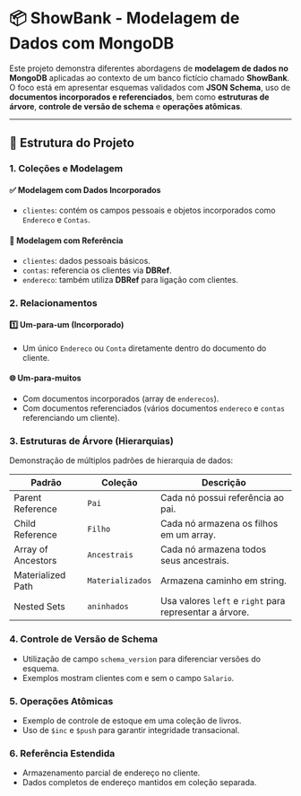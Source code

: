 # 📦 ShowBank - Modelagem de Dados com MongoDB

Este projeto demonstra diferentes abordagens de **modelagem de dados no MongoDB** aplicadas ao contexto de um banco fictício chamado **ShowBank**. O foco está em apresentar esquemas validados com **JSON Schema**, uso de **documentos incorporados e referenciados**, bem como **estruturas de árvore**, **controle de versão de schema** e **operações atômicas**.

---

## 📂 Estrutura do Projeto

### 1. **Coleções e Modelagem**

#### ✅ **Modelagem com Dados Incorporados**
- `clientes`: contém os campos pessoais e objetos incorporados como `Endereco` e `Contas`.

#### 🔗 **Modelagem com Referência**
- `clientes`: dados pessoais básicos.
- `contas`: referencia os clientes via **DBRef**.
- `endereco`: também utiliza **DBRef** para ligação com clientes.

### 2. **Relacionamentos**

#### 1️⃣ **Um-para-um (Incorporado)**
- Um único `Endereco` ou `Conta` diretamente dentro do documento do cliente.

#### 🌐 **Um-para-muitos**
- Com documentos incorporados (array de `enderecos`).
- Com documentos referenciados (vários documentos `endereco` e `contas` referenciando um cliente).

### 3. **Estruturas de Árvore (Hierarquias)**

Demonstração de múltiplos padrões de hierarquia de dados:

| Padrão               | Coleção         | Descrição                                               |
|----------------------|------------------|-----------------------------------------------------------|
| Parent Reference     | `Pai`            | Cada nó possui referência ao pai.                         |
| Child Reference      | `Filho`          | Cada nó armazena os filhos em um array.                  |
| Array of Ancestors   | `Ancestrais`     | Cada nó armazena todos seus ancestrais.                  |
| Materialized Path    | `Materializados` | Armazena caminho em string.                              |
| Nested Sets          | `aninhados`      | Usa valores `left` e `right` para representar a árvore.  |

### 4. **Controle de Versão de Schema**
- Utilização de campo `schema_version` para diferenciar versões do esquema.
- Exemplos mostram clientes com e sem o campo `Salario`.

### 5. **Operações Atômicas**
- Exemplo de controle de estoque em uma coleção de livros.
- Uso de `$inc` e `$push` para garantir integridade transacional.

### 6. **Referência Estendida**
- Armazenamento parcial de endereço no cliente.
- Dados completos de endereço mantidos em coleção separada.
